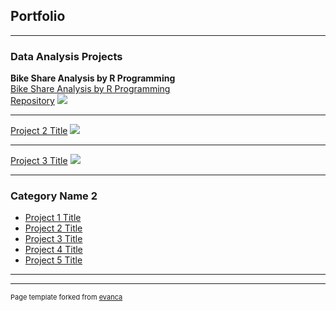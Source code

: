 ## Portfolio

---

### Data Analysis Projects


<strong>Bike Share Analysis by R Programming</strong><br>
<a href="https://JasonDayuha.github.io/Bike_Share_v1.0_R_pgrm/R--Bike-Share-ver1-.html">Bike Share Analysis by R Programming</a><br>
[Repository](https://github.com/JasonDayuha/Bike_Share_v1.0_R_pgrm)
<img src="images/dummy_thumbnail.jpg?raw=true"/>

---
[Project 2 Title](/pdf/sample_presentation.pdf)
<img src="images/dummy_thumbnail.jpg?raw=true"/>

---
[Project 3 Title](http://example.com/)
<img src="images/dummy_thumbnail.jpg?raw=true"/>

---

### Category Name 2

- [Project 1 Title](http://example.com/)
- [Project 2 Title](http://example.com/)
- [Project 3 Title](http://example.com/)
- [Project 4 Title](http://example.com/)
- [Project 5 Title](http://example.com/)

---




---
<p style="font-size:11px">Page template forked from <a href="https://github.com/evanca/quick-portfolio">evanca</a></p>
<!-- Remove above link if you don't want to attibute -->
